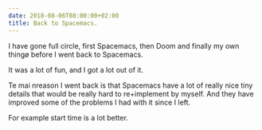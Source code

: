 ```yaml
---
date: 2018-08-06T08:00:00+02:00
title: Back to Spacemacs.
---
```


I have gone full circle, first Spacemacs, then Doom and finally my own thingø before I went back to Spacemacs.

It was a lot of fun, and I got a lot out of it.

Te mai nreason I went back is that Spacemacs have a lot of really nice tiny details that would be really hard to re+implement by myself. And they have improved some of the problems I had with it since I left.

For example start time is a lot better.


